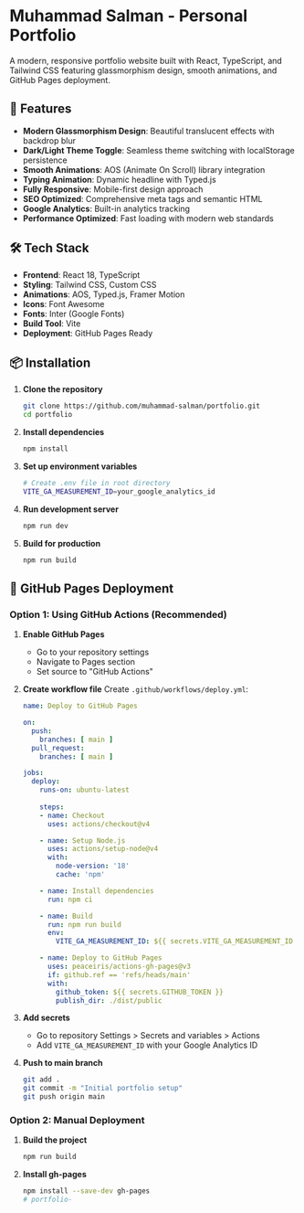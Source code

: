# Muhammad Salman - Personal Portfolio

A modern, responsive portfolio website built with React, TypeScript, and Tailwind CSS featuring glassmorphism design, smooth animations, and GitHub Pages deployment.

## 🚀 Features

- **Modern Glassmorphism Design**: Beautiful translucent effects with backdrop blur
- **Dark/Light Theme Toggle**: Seamless theme switching with localStorage persistence
- **Smooth Animations**: AOS (Animate On Scroll) library integration
- **Typing Animation**: Dynamic headline with Typed.js
- **Fully Responsive**: Mobile-first design approach
- **SEO Optimized**: Comprehensive meta tags and semantic HTML
- **Google Analytics**: Built-in analytics tracking
- **Performance Optimized**: Fast loading with modern web standards

## 🛠️ Tech Stack

- **Frontend**: React 18, TypeScript
- **Styling**: Tailwind CSS, Custom CSS
- **Animations**: AOS, Typed.js, Framer Motion
- **Icons**: Font Awesome
- **Fonts**: Inter (Google Fonts)
- **Build Tool**: Vite
- **Deployment**: GitHub Pages Ready

## 📦 Installation

1. **Clone the repository**
   ```bash
   git clone https://github.com/muhammad-salman/portfolio.git
   cd portfolio
   ```

2. **Install dependencies**
   ```bash
   npm install
   ```

3. **Set up environment variables**
   ```bash
   # Create .env file in root directory
   VITE_GA_MEASUREMENT_ID=your_google_analytics_id
   ```

4. **Run development server**
   ```bash
   npm run dev
   ```

5. **Build for production**
   ```bash
   npm run build
   ```

## 🚀 GitHub Pages Deployment

### Option 1: Using GitHub Actions (Recommended)

1. **Enable GitHub Pages**
   - Go to your repository settings
   - Navigate to Pages section
   - Set source to "GitHub Actions"

2. **Create workflow file**
   Create `.github/workflows/deploy.yml`:
   ```yaml
   name: Deploy to GitHub Pages

   on:
     push:
       branches: [ main ]
     pull_request:
       branches: [ main ]

   jobs:
     deploy:
       runs-on: ubuntu-latest
       
       steps:
       - name: Checkout
         uses: actions/checkout@v4

       - name: Setup Node.js
         uses: actions/setup-node@v4
         with:
           node-version: '18'
           cache: 'npm'

       - name: Install dependencies
         run: npm ci

       - name: Build
         run: npm run build
         env:
           VITE_GA_MEASUREMENT_ID: ${{ secrets.VITE_GA_MEASUREMENT_ID }}

       - name: Deploy to GitHub Pages
         uses: peaceiris/actions-gh-pages@v3
         if: github.ref == 'refs/heads/main'
         with:
           github_token: ${{ secrets.GITHUB_TOKEN }}
           publish_dir: ./dist/public
   ```

3. **Add secrets**
   - Go to repository Settings > Secrets and variables > Actions
   - Add `VITE_GA_MEASUREMENT_ID` with your Google Analytics ID

4. **Push to main branch**
   ```bash
   git add .
   git commit -m "Initial portfolio setup"
   git push origin main
   ```

### Option 2: Manual Deployment

1. **Build the project**
   ```bash
   npm run build
   ```

2. **Install gh-pages**
   ```bash
   npm install --save-dev gh-pages
   # portfolio-
